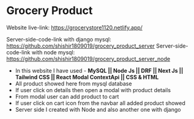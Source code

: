 # Grocery Product

Website live-link: https://grocerystore1120.netlify.app/

Server-side-code-link with django mysql: https://github.com/shishir1809019/grocery_product_server
Server-side-code-link with node mysql: https://github.com/shishir1809019/grocery_product_server_node

- In this website I have used - **MySQL || Node Js || DRF || Next Js || Tailwind CSS || React Modal ContextApi || CSS & HTML**
- All product showed here from mysql database
- If user click on details then open a modal with product details
- From modal user can add product to cart
- If user click on cart icon from the navbar all added product showed
- Server side I created with Node and also another one with django